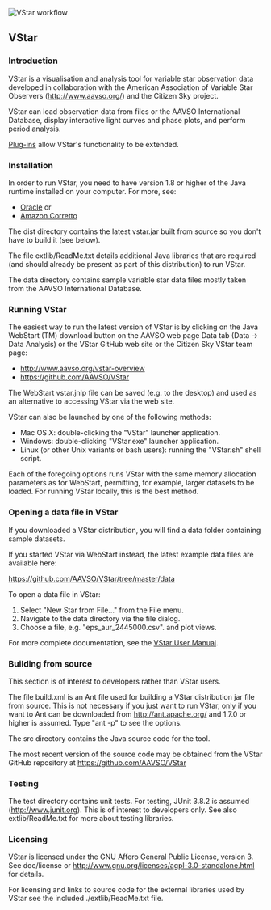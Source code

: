 ![VStar workflow](https://github.com/AAVSO/VStar/blob/master/.github/workflows/ant.yml/badge.svg)

## VStar

### Introduction
VStar is a visualisation and analysis tool for variable star observation data
developed in collaboration with the American Association of Variable Star 
Observers (http://www.aavso.org/) and the Citizen Sky project.

VStar can load observation data from files or the AAVSO International 
Database, display interactive light curves and phase plots, and perform period 
analysis.

[Plug-ins](https://www.aavso.org/vstar-plugin-library) allow VStar's functionality to be extended.

### Installation
In order to run VStar, you need to have version 1.8 or higher of the Java 
runtime installed on your computer. For more, see:

* [Oracle](https://www.oracle.com/java/technologies/javase-jre8-downloads.html) or 
* [Amazon Corretto](https://docs.aws.amazon.com/corretto/latest/corretto-8-ug/downloads-list.html)

The dist directory contains the latest vstar.jar built from source so you
don't have to build it (see below).

The file extlib/ReadMe.txt details additional Java libraries that are
required (and should already be present as part of this distribution) to run
VStar.

The data directory contains sample variable star data files mostly taken
from the AAVSO International Database.

### Running VStar
The easiest way to run the latest version of VStar is by clicking on the
Java WebStart (TM) download button on the AAVSO web page Data tab (Data -> 
Data Analysis) or the VStar GitHub web site or the Citizen Sky VStar 
team page: 

* http://www.aavso.org/vstar-overview
* https://github.com/AAVSO/VStar

The WebStart vstar.jnlp file can be saved (e.g. to the desktop) and used as an
alternative to accessing VStar via the web site.

VStar can also be launched by one of the following methods:
* Mac OS X: double-clicking the "VStar" launcher application.
* Windows: double-clicking "VStar.exe" launcher application.
* Linux (or other Unix variants or bash users): running the "VStar.sh" shell script.

Each of the foregoing options runs VStar with the same memory allocation 
parameters as for WebStart, permitting, for example, larger datasets 
to be loaded. For running VStar locally, this is the best method.
  
### Opening a data file in VStar
If you downloaded a VStar distribution, you will find a data folder containing sample datasets.

If you started VStar via WebStart instead, the latest example data files are available here:

   https://github.com/AAVSO/VStar/tree/master/data

To open a data file in VStar:

1. Select "New Star from File..." from the File menu.
2. Navigate to the data directory via the file dialog.
3. Choose a file, e.g. "eps_aur_2445000.csv".
   and plot views.

For more complete documentation, see the [VStar User Manual](https://github.com/AAVSO/VStar/blob/master/doc/user_manual/VStarUserManual.pdf).

### Building from source
This section is of interest to developers rather than VStar users. 

The file build.xml is an Ant file used for building a VStar distribution jar 
file from source. This is not necessary if you just want to run VStar, only 
if you want to Ant can be downloaded from http://ant.apache.org/ and 1.7.0 
or higher is assumed. Type "ant -p" to see the options.

The src directory contains the Java source code for the tool.

The most recent version of the source code may be obtained from the VStar 
GitHub repository at https://github.com/AAVSO/VStar

### Testing
The test directory contains unit tests. For testing, JUnit 3.8.2 is 
assumed (http://www.junit.org). This is of interest to developers only.
See also extlib/ReadMe.txt for more about testing libraries.

### Licensing
VStar is licensed under the GNU Affero General Public License, version 3.
See doc/license or http://www.gnu.org/licenses/agpl-3.0-standalone.html for
details.

For licensing and links to source code for the external libraries used by 
VStar see the included ./extlib/ReadMe.txt file.
